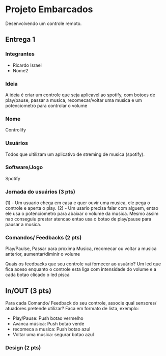 # Projeto Embarcados

Desenvolvendo um controle remoto.

## Entrega 1

### Integrantes

- Ricardo Israel
- Nome2

### Ideia

A ideia é criar um controle que seja aplicavel ao spotify, com botoes de play/pause, passar a musica, recomecar/voltar uma musica e um potenciometro para controlar o volume

### Nome

Controlify

### Usuários 

Todos que ultilizam um aplicativo de streming de musica (spotify).

### Software/Jogo 

Spotify

### Jornada do usuários (3 pts)

(1) - Um usuario  chega em casa e quer ouvir uma musica, ele pega o controle e aperta o play. 
(2) - Um usario precisa falar com alguem, entao ele usa o potenciometro para abaixar o volume da musica. Mesmo assim nao conseguiu prestar atencao entao usa o 
botao de play/pause para pausar a musica.

### Comandos/ Feedbacks (2 pts)
Play/Paulse, Passar para proxima Musica, recomecar ou voltar a musica anterior, aumentar/diminir o volume
 
Quais os feedbacks que seu controle vai fornecer ao usuário?
Um led que fica aceso enquanto o controle esta liga com intensidade do volume e a cada botao clicado o led pisca


## In/OUT (3 pts)

Para cada Comando/ Feedback do seu controle, associe qual sensores/ atuadores pretende utilizar? Faca em formato de lista, exemplo:

- Play/Pause: Push botao vermelho
- Avanca música: Push botao verde
- recomeca a musica: Push botao azul
- Voltar uma musica: segurar botao azul

### Design (2 pts)

<!--
Faca um esboco de como seria esse controle (vai ter uma etapa que terão que detalhar melhor isso).
-->
